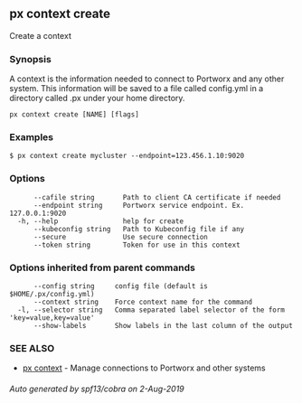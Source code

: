 ## px context create

Create a context

### Synopsis

A context is the information needed to connect to
Portworx and any other system. This information will be saved
to a file called config.yml in a directory called .px under
your home directory.

```
px context create [NAME] [flags]
```

### Examples

```
$ px context create mycluster --endpoint=123.456.1.10:9020
```

### Options

```
      --cafile string       Path to client CA certificate if needed
      --endpoint string     Portworx service endpoint. Ex. 127.0.0.1:9020
  -h, --help                help for create
      --kubeconfig string   Path to Kubeconfig file if any
      --secure              Use secure connection
      --token string        Token for use in this context
```

### Options inherited from parent commands

```
      --config string     config file (default is $HOME/.px/config.yml)
      --context string    Force context name for the command
  -l, --selector string   Comma separated label selector of the form 'key=value,key=value'
      --show-labels       Show labels in the last column of the output
```

### SEE ALSO

* [px context](px_context.md)	 - Manage connections to Portworx and other systems

###### Auto generated by spf13/cobra on 2-Aug-2019
